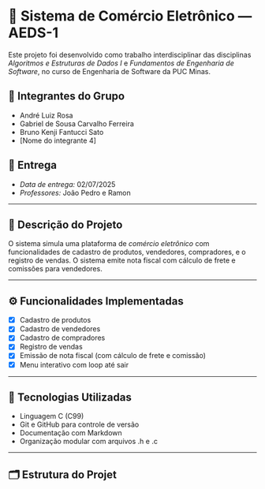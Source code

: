 # 🛒 Sistema de Comércio Eletrônico — AEDS-1

Este projeto foi desenvolvido como trabalho interdisciplinar das disciplinas *Algoritmos e Estruturas de Dados I* e *Fundamentos de Engenharia de Software*, no curso de Engenharia de Software da PUC Minas.

## 👥 Integrantes do Grupo

- André Luiz Rosa
- Gabriel de Sousa Carvalho Ferreira
- Bruno Kenji Fantucci Sato 
- [Nome do integrante 4]

## 📆 Entrega

- *Data de entrega:* 02/07/2025
- *Professores:* João Pedro e Ramon

---

## 📌 Descrição do Projeto

O sistema simula uma plataforma de *comércio eletrônico* com funcionalidades de cadastro de produtos, vendedores, compradores, e o registro de vendas. O sistema emite nota fiscal com cálculo de frete e comissões para vendedores.

---

## ⚙ Funcionalidades Implementadas

- [x] Cadastro de produtos
- [x] Cadastro de vendedores
- [x] Cadastro de compradores
- [x] Registro de vendas
- [x] Emissão de nota fiscal (com cálculo de frete e comissão)
- [x] Menu interativo com loop até sair

---

## 🧩 Tecnologias Utilizadas

- Linguagem C (C99)
- Git e GitHub para controle de versão
- Documentação com Markdown
- Organização modular com arquivos .h e .c

---

## 🗂 Estrutura do Projet
